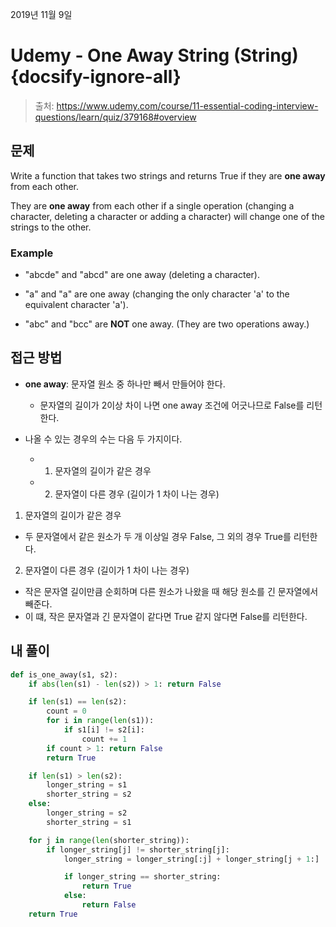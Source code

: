 
2019년 11월 9일

# Udemy - One Away String (String) {docsify-ignore-all}

> 출처: https://www.udemy.com/course/11-essential-coding-interview-questions/learn/quiz/379168#overview

## 문제

Write a function that takes two strings and returns True if they are **one away** from each other.

They are **one away** from each other if a single operation (changing a character, deleting a character or adding a character) will change one of the strings to the other.

### Example

- "abcde" and "abcd" are one away (deleting a character).

- "a" and "a" are one away (changing the only character 'a' to the equivalent character 'a').

- "abc" and "bcc" are **NOT** one away. (They are two operations away.)

## 접근 방법

- **one away**: 문자열 원소 중 하나만 빼서 만들어야 한다.

    - 문자열의 길이가 2이상 차이 나면 one away 조건에 어긋나므로 False를 리턴한다.

- 나올 수 있는 경우의 수는 다음 두 가지이다.

    - 1. 문자열의 길이가 같은 경우

    - 2. 문자열이 다른 경우 (길이가 1 차이 나는 경우)

1. 문자열의 길이가 같은 경우

- 두 문자열에서 같은 원소가 두 개 이상일 경우 False, 그 외의 경우 True를 리턴한다.

2. 문자열이 다른 경우 (길이가 1 차이 나는 경우)

- 작은 문자열 길이만큼 순회하며 다른 원소가 나왔을 때 해당 원소를 긴 문자열에서 빼준다.
- 이 떄, 작은 문자열과 긴 문자열이 같다면 True 같지 않다면 False를 리턴한다.

## 내 풀이

```python
def is_one_away(s1, s2):
    if abs(len(s1) - len(s2)) > 1: return False

    if len(s1) == len(s2):
        count = 0
        for i in range(len(s1)):
            if s1[i] != s2[i]:
                count += 1
        if count > 1: return False
        return True

    if len(s1) > len(s2):
        longer_string = s1
        shorter_string = s2
    else:
        longer_string = s2
        shorter_string = s1

    for j in range(len(shorter_string)):
        if longer_string[j] != shorter_string[j]:
            longer_string = longer_string[:j] + longer_string[j + 1:]

            if longer_string == shorter_string:
                return True
            else:
                return False
    return True
```
